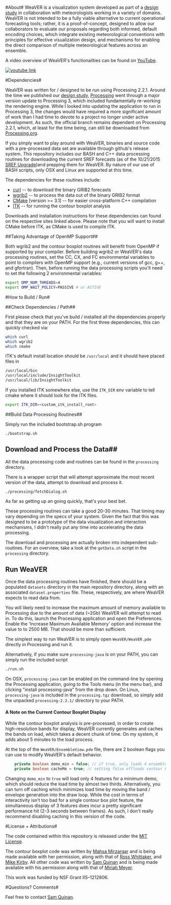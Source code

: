 #About#
WeaVER is a visualization system developed as part of a [design study](http://vdl.sci.utah.edu/publications/2015_infovis_weaver/) in collaboration with meteorologists working in a variety of domains. WeaVER is not intended to be a fully viable alternative to current operational forecasting tools; rather, it is a proof-of-concept, designed to allow our collaborators to evaluate our proposals regarding both informed, default encoding choices, which integrate existing meteorological conventions with principles for effective visualization design, and mechanisms for enabling the direct comparison of multiple meteorological features across an ensemble.

A video overview of WeaVER's functionalities can be found on [YouTube](https://www.youtube.com/watch?v=Egl_z6oF1oI).

[![youtube link](http://i.imgur.com/Hd0XPMF.jpg)](https://www.youtube.com/watch?v=Egl_z6oF1oI)


#Dependencies#

WeaVER was written for / designed to be run using Processing 2.2.1. Around the time we published our [design study](http://vdl.sci.utah.edu/publications/2015_infovis_weaver/), [Processing](https://processing.org) went through a major version update to Processing 3, which included fundamentally re-working the rendering engine. While I looked into updating the application to run in Processing 3, the changes would have required a more significant amount of work than I had time to devote to a project no longer under active development. As such, the official branch remains dependent on Processing 2.2.1, which, at least for the time being, can still be downloaded from [Processing.org](https://processing.org).

If you simply want to play around with WeaVER, binaries and source code with a pre-processed data set are available through github's release system. *This* repository includes our BASH and C++ data processing routines for downloading the current SREF forecasts (as of the 10/21/2015 [SREF Upgrade](http://www.nws.noaa.gov/os/notification/tin15-32srefaae.htm))and prepping them for WeaVER. By nature of our use of BASH scripts, only OSX and Linux are supported at this time.

The dependencies for these routines include:

- [curl](http://curl.haxx.se) -- to download the binary GRIB2 forecasts
- [wgrib2](http://www.cpc.ncep.noaa.gov/products/wesley/wgrib2/) -- to process the data out of the binary GRIB2 format
- [CMake](https://cmake.org) [version >= 3.1] -- for easier cross-platform C++ compilation
- [ITK](http://www.itk.org) -- for running the contour boxplot analysis

Downloads and installation instructions for these dependencies can found on the respective sites linked above. Please note that you will want to install CMake before ITK, as CMake is used to compile ITK. 


##Taking Advantage of OpenMP Support##

Both wgrib2 and the contour boxplot routines will benefit from OpenMP if supported by your compiler. Before building wgrib2 or WeaVER's data processing routines, set the CC, CX, and FC environmental variables to point to compilers with OpenMP support (e.g., current versions of gcc, g++, and gfortran). Then, before running the data processing scripts you'll need to set the following 2 environmental variables:

```bash
export OMP_NUM_THREADS=4
export OMP_WAIT_POLICY=PASSIVE # or ACTIVE
```
 
#How to Build / Run#

##Check Dependencies / Path##

First please check that you've build / installed all the dependencies properly and that they are on your PATH. For the first three dependencies, this can quickly checked via:

```bash
which curl
which wgrib2
which cmake
```

ITK's default install location should be ```/usr/local``` and it should have placed files in

```bash
/usr/local/bin
/usr/local/include/InsightToolkit
/usr/local/lib/InsightToolkit
``` 

If you installed ITK somewhere else, use the ```ITK_DIR``` env variable to tell cmake where it should look for the ITK files.

```bash
export ITK_DIR=<custom_itk_install_root>
``` 

##Build Data Processing Routines##

Simply run the included bootstrap.sh program

```bash
./bootstrap.sh
```

## Download and Process the Data##

All the data processing code and routines can be found in the ```processing``` directory.

There is a wrapper script that will attempt approximate the most recent version of the data, attempt to download and process it.

```bash
./processing/fetchDialog.sh
```

As far as getting up an going quickly, that's your best bet.

These processing routines can take a good 20-30 minutes. That timing may vary depending on the specs of your system. Given the fact that this was designed to be a prototype of the data visualization and interaction mechanisms, I didn't really put any time into accelerating the data processing.

The download and processing are actually broken into independent sub-routines. For an overview, take a look at the ```getData.sh``` script in the ```processing``` directory.


## Run WeaVER ##

Once the data processing routines have finished, there should be a populated ```datasets``` directory in the main repository directory, along with an associated ```dataset.properties``` file. These, respectively, are where WeaVER expects to read data from.

You will likely need to increase the maximum amount of memory available to Processing due to the amount of data (~2Gb) WeaVER will attempt to read in. To do this, launch the Processing application and open the Preferences. Enable the 'Increase Maximum Available Memory' option and increase the value to to 2500 MB. That should be more than sufficient.

The simplest way to run WeaVER is to simply open ```WeaVER/WeaVER.pde``` directly in Processing and run it.

Alternatively, if you make sure ```processing-java``` is on your PATH, you can simply run the included script

```bash
./run.sh
```

On OSX, ```processing-java``` can be enabled on the command-line by opening the Processing application, going to the Tools menu (in the menu bar), and clicking "install processing-java" from the drop down. On Linux, ```processing-java``` is included in the ```processing.tgz``` download, so simply add the unpacked ```processing-2.2.1/``` directory to your PATH.

#### A Note on the Current Contour Boxplot Display ####

While the contour boxplot analysis is pre-processed, in order to create high-resolution bands for display, WeaVER currently generates and caches the bands on load, which takes a decent chunk of time. On my system, it adds about 5 minutes to the load process.  

At the top of the ```WeaVER/EnsembleView.pde``` file, there are 2 boolean flags you can use to modify WeaVER's default behavior.

```java
	private boolean demo_min = false; // if true, only loads 4 ensembles of features
	private boolean cacheMe = true; // setting false offloads contour boxplot envelope generation to the display loop -- shorter load time, but less responsive
```

Changing ```demo_min``` to ```true``` will load only 4 features for a minimum demo, which should reduce the load time by almost two thirds. Alternatively, you can turn off caching which minimizes load time by moving the band / envelope generation into the draw loop. While the cost in terms of interactivity isn't too bad for a single contour box plot feature, the simultaneous display of 3 features does incur a pretty significant performance hit (2-3 seconds between frames). As such, I don't really recommend disabling caching in this version of the code.

#License + Attributions#

The code contained within this repository is released under the [MIT License](https://tldrlegal.com/license/mit-license). 

The contour boxplot code was written by [Mahsa Mirzargar](http://www.cs.miami.edu/home/mirzargar/) and is being made available with her permission, along with that of [Ross Whittaker](http://www.cs.utah.edu/~whitaker/), and [Mike Kirby](http://www.cs.utah.edu/~kirby/). All other code was written by [Sam Quinan](http://www.sci.utah.edu/~samquinan/) and is being made available with his permission along with that of [Miriah Meyer](https://www.cs.utah.edu/~miriah/). 

This work was funded by NSF Grant IIS–1212806.

#Questions? Comments#

Feel free to contact [Sam Quinan](http://www.sci.utah.edu/~samquinan/).
